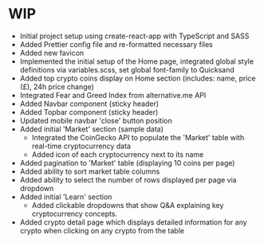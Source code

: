 # WIP

- Initial project setup using create-react-app with TypeScript and SASS
- Added Prettier config file and re-formatted necessary files
- Added new favicon
- Implemented the initial setup of the Home page, integrated global style definitions via variables.scss, set global font-family to Quicksand
- Added top crypto coins display on Home section (includes: name, price (£), 24h price change)
- Integrated Fear and Greed Index from alternative.me API
- Added Navbar component (sticky header)
- Added Topbar component (sticky header)
- Updated mobile navbar 'close' button position
- Added initial 'Market' section (sample data)
  - Integrated the CoinGecko API to populate the 'Market' table with real-time cryptocurrency data
  - Added icon of each cryptocurrency next to its name
- Added pagination to 'Market' table (displaying 10 coins per page)
- Added ability to sort market table columns
- Added ability to select the number of rows displayed per page via dropdown
- Added initial 'Learn' section
  - Added clickable dropdowns that show Q&A explaining key cryptocurrency concepts.
- Added crypto detail page which displays detailed information for any crypto when clicking on any crypto from the table
